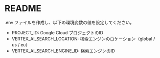 # README
.env ファイルを作成し、以下の環境変数の値を設定してください。

- PROJECT_ID: Google Cloud プロジェクトのID
- VERTEX_AI_SEARCH_LOCATION: 検索エンジンのロケーション（global / us / eu）
- VERTEX_AI_SEARCH_ENGINE_ID: 検索エンジンのID
